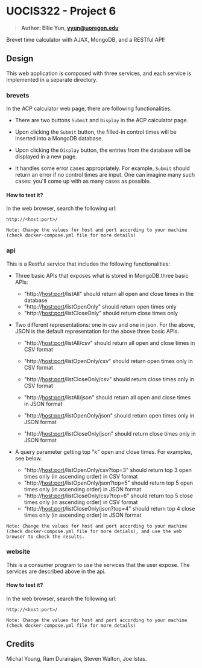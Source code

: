 # UOCIS322 - Project 6 #
> **Author: Ellie Yun, yyun@uoregon.edu**

Brevet time calculator with AJAX, MongoDB, and a RESTful API!

## Design 

This web application is composed with three services, and each service is implemented in a separate directory.

### brevets

In the ACP calculator web page, there are following functionalities:

- There are two buttons `Submit` and `Display` in the ACP calculator page.

- Upon clicking the `Submit` button, the filled-in control times will be inserted into a MongoDB database.

- Upon clicking the `Display` button, the entries from the database will be displayed in a new page.

- It handles some error cases appropriately. For example, `Submit` should return an error if no control times are input. One can imagine many such cases: you'll come up with as many cases as possible.

#### How to test it?

In the web browser, search the following url:

    http://<host:port>/

`Note: Change the values for host and port according to your machine (check docker-compose.yml file for more details)`

### api

This is a Restful service that includes the following functionalities:

* Three basic APIs that exposes what is stored in MongoDB.three basic APIs:
    * "http://<host:port>/listAll" should return all open and close times in the database
    * "http://<host:port>/listOpenOnly" should return open times only
    * "http://<host:port>/listCloseOnly" should return close times only

* Two different representations: one in csv and one in json. For the above, JSON is the default representation for the above three basic APIs. 
    * "http://<host:port>/listAll/csv" should return all open and close times in CSV format
    * "http://<host:port>/listOpenOnly/csv" should return open times only in CSV format
    * "http://<host:port>/listCloseOnly/csv" should return close times only in CSV format

    * "http://<host:port>/listAll/json" should return all open and close times in JSON format
    * "http://<host:port>/listOpenOnly/json" should return open times only in JSON format
    * "http://<host:port>/listCloseOnly/json" should return close times only in JSON format

* A query parameter getting top "k" open and close times. For examples, see below.

    * "http://<host:port>/listOpenOnly/csv?top=3" should return top 3 open times only (in ascending order) in CSV format 
    * "http://<host:port>/listOpenOnly/json?top=5" should return top 5 open times only (in ascending order) in JSON format
    * "http://<host:port>/listCloseOnly/csv?top=6" should return top 5 close times only (in ascending order) in CSV format
    * "http://<host:port>/listCloseOnly/json?top=4" should return top 4 close times only (in ascending order) in JSON format

`Note: Change the values for host and port according to your machine (check docker-compose.yml file for more detials), and use the web browser to check the results.`

### website 

This is a consumer program to use the services that the user expose. The services are described above in the api.

#### How to test it?

In the web browser, search the following url:

    http://<host:port>/

`Note: Change the values for host and port according to your machine (check docker-compose.yml file for more details)`

## Credits

Michal Young, Ram Durairajan, Steven Walton, Joe Istas.
